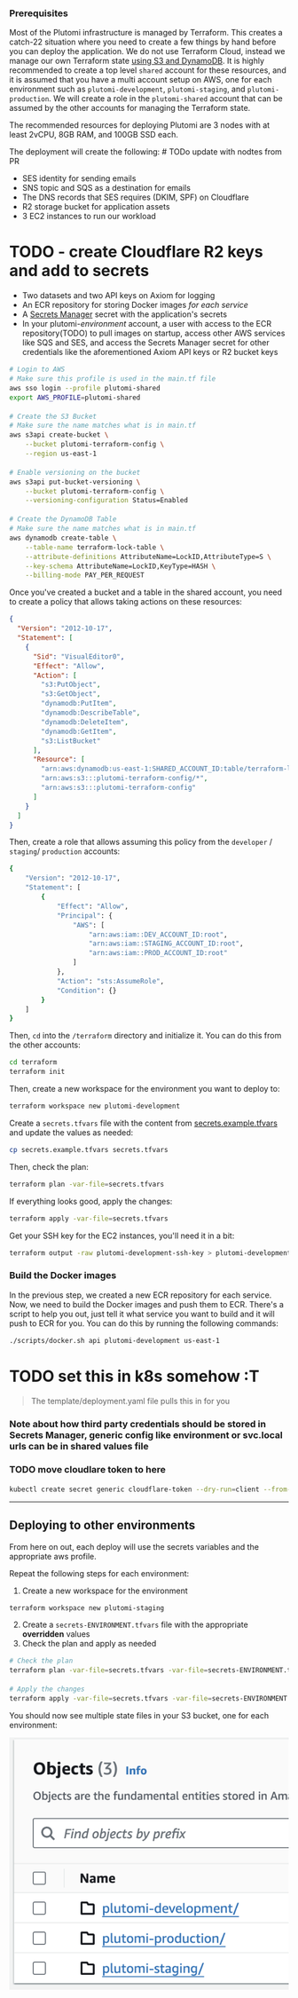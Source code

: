 ### Prerequisites

Most of the Plutomi infrastructure is managed by Terraform. This creates a catch-22 situation where you need to create a few things by hand before you can deploy the application. We do not use Terraform Cloud, instead we manage our own Terraform state [using S3 and DynamoDB](https://developer.hashicorp.com/terraform/language/backend/s3). It is highly recommended to create a top level `shared` account for these resources, and it is assumed that you have a multi account setup on AWS, one for each environment such as `plutomi-development`, `plutomi-staging`, and `plutomi-production`. We will create a role in the `plutomi-shared` account that can be assumed by the other accounts for managing the Terraform state.

The recommended resources for deploying Plutomi are 3 nodes with at least 2vCPU, 8GB RAM, and 100GB SSD each.

The deployment will create the following: # TODo update with nodtes from PR

- SES identity for sending emails
- SNS topic and SQS as a destination for emails
- The DNS records that SES requires (DKIM, SPF) on Cloudflare
- R2 storage bucket for application assets
- 3 EC2 instances to run our workload

# TODO - create Cloudflare R2 keys and add to secrets

- Two datasets and two API keys on Axiom for logging
- An ECR repository for storing Docker images _for each service_
- A [Secrets Manager](https://aws.amazon.com/secrets-manager/) secret with the application's secrets
- In your plutomi-_environment_ account, a user with access to the ECR repository(TODO) to pull images on startup, access other AWS services like SQS and SES, and access the Secrets Manager secret for other credentials like the aforementioned Axiom API keys or R2 bucket keys

```bash
# Login to AWS
# Make sure this profile is used in the main.tf file
aws sso login --profile plutomi-shared
export AWS_PROFILE=plutomi-shared

# Create the S3 Bucket
# Make sure the name matches what is in main.tf
aws s3api create-bucket \
    --bucket plutomi-terraform-config \
    --region us-east-1

# Enable versioning on the bucket
aws s3api put-bucket-versioning \
    --bucket plutomi-terraform-config \
    --versioning-configuration Status=Enabled

# Create the DynamoDB Table
# Make sure the name matches what is in main.tf
aws dynamodb create-table \
    --table-name terraform-lock-table \
    --attribute-definitions AttributeName=LockID,AttributeType=S \
    --key-schema AttributeName=LockID,KeyType=HASH \
    --billing-mode PAY_PER_REQUEST
```

Once you've created a bucket and a table in the shared account, you need to create a policy that allows taking actions on these resources:

```json
{
  "Version": "2012-10-17",
  "Statement": [
    {
      "Sid": "VisualEditor0",
      "Effect": "Allow",
      "Action": [
        "s3:PutObject",
        "s3:GetObject",
        "dynamodb:PutItem",
        "dynamodb:DescribeTable",
        "dynamodb:DeleteItem",
        "dynamodb:GetItem",
        "s3:ListBucket"
      ],
      "Resource": [
        "arn:aws:dynamodb:us-east-1:SHARED_ACCOUNT_ID:table/terraform-lock-table",
        "arn:aws:s3:::plutomi-terraform-config/*",
        "arn:aws:s3:::plutomi-terraform-config"
      ]
    }
  ]
}
```

Then, create a role that allows assuming this policy from the `developer` / `staging`/ `production` accounts:

```bash
{
    "Version": "2012-10-17",
    "Statement": [
        {
            "Effect": "Allow",
            "Principal": {
                "AWS": [
                    "arn:aws:iam::DEV_ACCOUNT_ID:root",
                    "arn:aws:iam::STAGING_ACCOUNT_ID:root",
                    "arn:aws:iam::PROD_ACCOUNT_ID:root"
                ]
            },
            "Action": "sts:AssumeRole",
            "Condition": {}
        }
    ]
}
```

Then, `cd` into the `/terraform` directory and initialize it. You can do this from the other accounts:

```bash
cd terraform
terraform init
```

Then, create a new workspace for the environment you want to deploy to:

```bash
terraform workspace new plutomi-development
```

Create a `secrets.tfvars` file with the content from [secrets.example.tfvars](terraform/secrets.example.tfvars) and update the values as needed:

```bash
cp secrets.example.tfvars secrets.tfvars
```

Then, check the plan:

```bash
terraform plan -var-file=secrets.tfvars
```

If everything looks good, apply the changes:

```bash
terraform apply -var-file=secrets.tfvars
```

Get your SSH key for the EC2 instances, you'll need it in a bit:

```bash
terraform output -raw plutomi-development-ssh-key > plutomi-development-ssh-key.pem
```

### Build the Docker images

In the previous step, we created a new ECR repository for each service. Now, we need to build the Docker images and push them to ECR. There's a script to help you out, just tell it what service you want to build and it will push to ECR for you. You can do this by running the following commands:

```bash
./scripts/docker.sh api plutomi-development us-east-1
```

# TODO set this in k8s somehow :T

> The template/deployment.yaml file pulls this in for you

### Note about how third party credentials should be stored in Secrets Manager, generic config like environment or svc.local urls can be in shared values file

### TODO move cloudlare token to here

```bash
kubectl create secret generic cloudflare-token --dry-run=client --from-literal=CLOUDFLARE_DNS_TOKEN=TOKEN_HERE -n cert-manager -o yaml | kubeseal --controller-name=sealed-secrets-controller --controller-namespace=kube-system --format yaml > ./k8s/secrets/cloudflare.yaml
```

---

## Deploying to other environments

From here on out, each deploy will use the secrets variables and the appropriate aws profile.

Repeat the following steps for each environment:

1. Create a new workspace for the environment

```bash
terraform workspace new plutomi-staging
```

2. Create a `secrets-ENVIRONMENT.tfvars` file with the appropriate **overridden** values
3. Check the plan and apply as needed

```bash
# Check the plan
terraform plan -var-file=secrets.tfvars -var-file=secrets-ENVIRONMENT.tfvars

# Apply the changes
terraform apply -var-file=secrets.tfvars -var-file=secrets-ENVIRONMENT.tfvars
```

You should now see multiple state files in your S3 bucket, one for each environment:

![state](/images/state.png)
